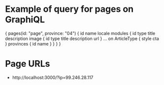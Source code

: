 # Example of query for pages on GraphiQL

{
  pages(id: "page", province: "04") {
    id
    name
    locale
    modules {
      id
      type
      title
      description
      image {
        id
        type
        title
        description
        url
      }
      ... on ArticleType {
        style
        cta
      }
      provinces {
        id
        name
      }
    }
  }
}

# Page URLs
- http://localhost:3000/?ip=99.246.28.117
